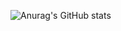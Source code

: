 ![Anurag's GitHub stats](https://github-readme-stats.vercel.app/api?username=kaandrad&show_icons=true&theme=dracula)
